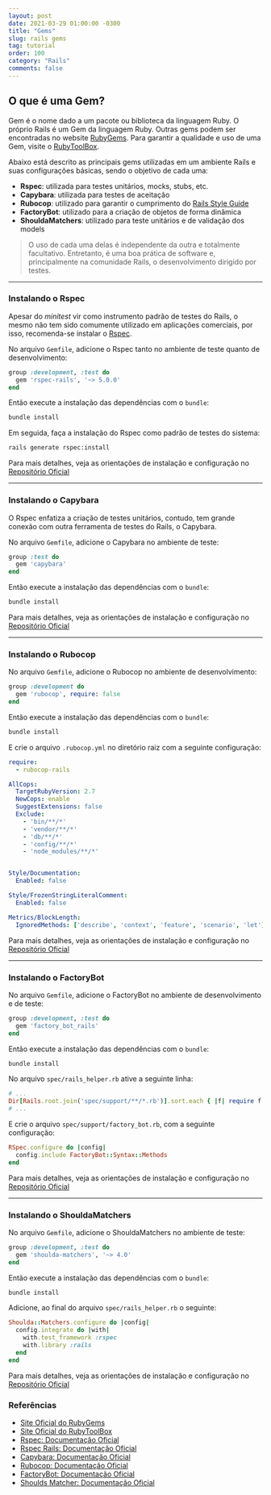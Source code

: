 ```yaml
---
layout: post
date: 2021-03-29 01:00:00 -0300
title: "Gems"
slug: rails gems
tag: tutorial
order: 100
category: "Rails"
comments: false
---
```


## O que é uma Gem?

Gem é o nome dado a um pacote ou biblioteca da linguagem Ruby. O próprio Rails é um Gem da linguagem Ruby. Outras gems podem ser encontradas no website [RubyGems](https://rubygems.org). Para garantir a qualidade e uso de uma Gem, visite o [RubyToolBox](https://www.ruby-toolbox.com).

Abaixo está descrito as principais gems utilizadas em um ambiente Rails e suas configurações básicas, sendo o objetivo de cada uma:

- **Rspec**: utilizada para testes unitários, mocks, stubs, etc.
- **Capybara**: utilizada para testes de aceitação
- **Rubocop**: utilizado para garantir o cumprimento do [Rails Style Guide](https://rails.rubystyle.guide)
- **FactoryBot**: utilizado para a criação de objetos de forma dinâmica
- **ShouldaMatchers**: utilizado para teste unitários e de validação dos models

> O uso de cada uma delas é independente da outra e totalmente facultativo. Entretanto, é uma boa prática de software e, principalmente na comunidade Rails, o desenvolvimento dirigido por testes.

---

### Instalando o Rspec

Apesar do _minitest_ vir como instrumento padrão de testes do Rails, o mesmo não tem sido comumente utilizado em aplicações comerciais, por isso, recomenda-se instalar o [Rspec](https://rspec.info).

No arquivo `Gemfile`, adicione o Rspec tanto no ambiente de teste quanto de desenvolvimento:

```ruby
group :development, :test do
  gem 'rspec-rails', '~> 5.0.0'
end
```

Então execute a instalação das dependências com o `bundle`:

```bash
bundle install
```

Em seguida, faça a instalação do Rspec como padrão de testes do sistema:

```bash
rails generate rspec:install
```

Para mais detalhes, veja as orientações de instalação e configuração no [Repositório Oficial](https://github.com/rspec/rspec-rails)

---

### Instalando o Capybara

O Rspec enfatiza a criação de testes unitários, contudo, tem grande conexão com outra ferramenta de testes do Rails, o Capybara.

No arquivo `Gemfile`, adicione o Capybara no ambiente de teste:

```ruby
group :test do
  gem 'capybara'
end
```

Então execute a instalação das dependências com o `bundle`:

```bash
bundle install
```

Para mais detalhes, veja as orientações de instalação e configuração no [Repositório Oficial](https://github.com/teamcapybara/capybara)

---

### Instalando o Rubocop

No arquivo `Gemfile`, adicione o Rubocop no ambiente de desenvolvimento:

```ruby
group :development do
  gem 'rubocop', require: false
end
```

Então execute a instalação das dependências com o `bundle`:

```bash
bundle install
```

E crie o arquivo `.rubocop.yml` no diretório raiz com a seguinte configuração:

```yml
require:
  - rubocop-rails

AllCops:
  TargetRubyVersion: 2.7
  NewCops: enable
  SuggestExtensions: false
  Exclude:
    - 'bin/**/*'
    - 'vendor/**/*'
    - 'db/**/*'
    - 'config/**/*'
    - 'node_modules/**/*'


Style/Documentation:
  Enabled: false

Style/FrozenStringLiteralComment:
  Enabled: false

Metrics/BlockLength:
  IgnoredMethods: ['describe', 'context', 'feature', 'scenario', 'let']
```

Para mais detalhes, veja as orientações de instalação e configuração no [Repositório Oficial](https://github.com/rubocop/rubocop)

---

### Instalando o FactoryBot

No arquivo `Gemfile`, adicione o FactoryBot no ambiente de desenvolvimento e de teste:

```ruby
group :development, :test do
  gem 'factory_bot_rails'
end
```

Então execute a instalação das dependências com o `bundle`:

```bash
bundle install
```

No arquivo `spec/rails_helper.rb` ative a seguinte linha:

```ruby
# ...
Dir[Rails.root.join('spec/support/**/*.rb')].sort.each { |f| require f }
# ...
```

E crie o arquivo `spec/support/factory_bot.rb`, com a seguinte configuração:

```ruby
RSpec.configure do |config|
  config.include FactoryBot::Syntax::Methods
end
```

Para mais detalhes, veja as orientações de instalação e configuração no [Repositório Oficial](https://github.com/thoughtbot/factory_bot_rails)

---

### Instalando o ShouldaMatchers

No arquivo `Gemfile`, adicione o ShouldaMatchers no ambiente de teste:

```ruby
group :development, :test do
  gem 'shoulda-matchers', '~> 4.0'
end
```

Então execute a instalação das dependências com o `bundle`:

```bash
bundle install
```

Adicione, ao final do arquivo `spec/rails_helper.rb` o seguinte:

```ruby
Shoulda::Matchers.configure do |config|
  config.integrate do |with|
    with.test_framework :rspec
    with.library :rails
  end
end
```

Para mais detalhes, veja as orientações de instalação e configuração no [Repositório Oficial](https://github.com/thoughtbot/shoulda-matchers)

### Referências

- [Site Oficial do RubyGems](https://rubygems.org)
- [Site Oficial do RubyToolBox](https://www.ruby-toolbox.com)
- [Rspec: Documentação Oficial](https://rspec.info)
- [Rspec Rails: Documentação Oficial](https://github.com/rspec/rspec-rails)
- [Capybara: Documentação Oficial](https://github.com/teamcapybara/capybara)
- [Rubocop: Documentação Oficial](https://github.com/rubocop/rubocop)
- [FactoryBot: Documentação Oficial](https://github.com/thoughtbot/factory_bot_rails)
- [Shoulds Matcher: Documentação Oficial](https://github.com/thoughtbot/shoulda-matchers)
